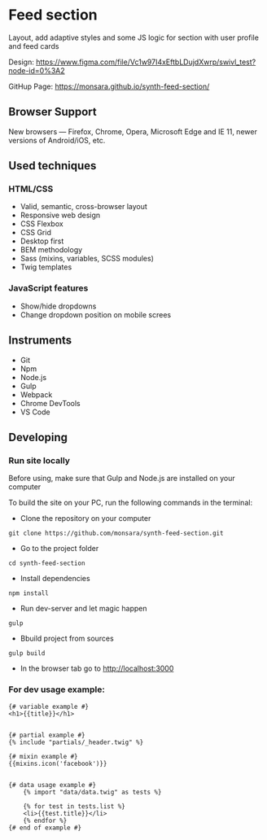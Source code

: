 # Feed section

Layout, add adaptive styles and some JS logic for section with user profile and feed cards

Design: https://www.figma.com/file/Vc1w97I4xEftbLDujdXwrp/swivl_test?node-id=0%3A2

GitHup Page: https://monsara.github.io/synth-feed-section/

## Browser Support

New browsers — Firefox, Chrome, Opera, Microsoft Edge and IE 11, newer versions of Android/iOS, etc.

## Used techniques

### HTML/CSS

-   Valid, semantic, cross-browser layout
-   Responsive web design
-   CSS Flexbox
-   CSS Grid
-   Desktop first
-   BEM methodology
-   Sass (mixins, variables, SCSS modules)
-   Twig templates

### JavaScript features

-   Show/hide dropdowns
-   Change dropdown position on mobile screes

## Instruments

-   Git
-   Npm
-   Node.js
-   Gulp
-   Webpack
-   Chrome DevTools
-   VS Code

## Developing

### Run site locally

Before using, make sure that Gulp and Node.js are installed on your computer

To build the site on your PC, run the following commands in the terminal:

-   Clone the repository on your computer

```shell
git clone https://github.com/monsara/synth-feed-section.git
```

-   Go to the project folder

```shell
cd synth-feed-section
```

-   Install dependencies

```shell
npm install
```

-   Run dev-server and let magic happen

```shell
gulp
```

-   Bbuild project from sources

```shell
gulp build
```

-   In the browser tab go to [http://localhost:3000](http://localhost:3000)

### For dev usage example:

    {# variable example #}
    <h1>{{title}}</h1>


    {# partial example #}
    {% include "partials/_header.twig" %}

    {# mixin example #}
    {{mixins.icon('facebook')}}


    {# data usage example #}
    	{% import "data/data.twig" as tests %}

    	{% for test in tests.list %}
    	<li>{{test.title}}</li>
    	{% endfor %}
    {# end of example #}
